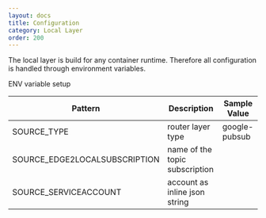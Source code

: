 ```yaml
---
layout: docs
title: Configuration
category: Local Layer
order: 200
---
```

The local layer is build for any container runtime. Therefore all configuration is handled through environment variables.

ENV variable setup

| Pattern | Description | Sample Value |
| ------- | ----------- | ------------ |
| SOURCE_TYPE | router layer type | google-pubsub |
| SOURCE_EDGE2LOCALSUBSCRIPTION | name of the topic subscription | |
| SOURCE_SERVICEACCOUNT | account as inline json string | |
